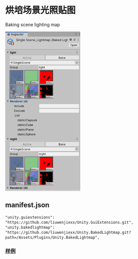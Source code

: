 # 烘培场景光照贴图

Baking scene lighting map



<img src="doc/preview.PNG" alt="Preview" style="zoom: 60%;" />





## manifest.json

```
"unity.guiextensions": "https://github.com/liuwenjiexx/Unity.GuiExtensions.git",
"unity.bakedlightmap": "https://github.com/liuwenjiexx/Unity.BakedLightmap.git?path=/Assets/Plugins/Unity.BakedLightmap",
```





### [样例](Assets/Example/README.md)